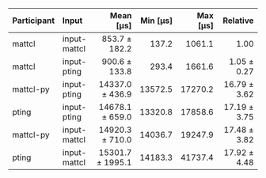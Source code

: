| Participant | Input | Mean [µs] | Min [µs] | Max [µs] | Relative |
|:---|:---|---:|---:|---:|---:|
| mattcl | input-mattcl | 853.7 ± 182.2 | 137.2 | 1061.1 | 1.00 |
| mattcl | input-pting | 900.6 ± 133.8 | 293.4 | 1661.6 | 1.05 ± 0.27 |
| mattcl-py | input-pting | 14337.0 ± 436.9 | 13572.5 | 17270.2 | 16.79 ± 3.62 |
| pting | input-pting | 14678.1 ± 659.0 | 13320.8 | 17858.6 | 17.19 ± 3.75 |
| mattcl-py | input-mattcl | 14920.3 ± 710.0 | 14036.7 | 19247.9 | 17.48 ± 3.82 |
| pting | input-mattcl | 15301.7 ± 1995.1 | 14183.3 | 41737.4 | 17.92 ± 4.48 |
